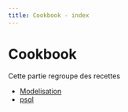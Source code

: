 ```yaml
---
title: Cookbook - index
---
```


# Cookbook

Cette partie regroupe des recettes 

* [Modelisation](./modelisation.md "Modelisation")
* [psql](./psql.md "Teminal en ligne de commande psql")
